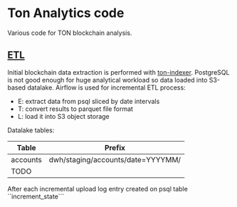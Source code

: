 # Ton Analytics code

Various code for TON blockchain analysis.

## [ETL](./etl)

Initial blockchain data extraction is performed with [ton-indexer](https://github.com/toncenter/ton-indexer). PostgreSQL
is not good enough for huge analytical workload so data loaded into S3-based datalake. Airflow is used for incremental 
ETL process:
* E: extract data from psql sliced by date intervals
* T: convert results to parquet file format
* L: load it into S3 object storage

Datalake tables:

| Table    | Prefix                            |
|----------|-----------------------------------|
| accounts | dwh/staging/accounts/date=YYYYMM/ |
| TODO     |                                   |

After each incremental upload log entry created on psql table ``increment_state```
